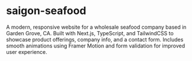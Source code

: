 # saigon-seafood

A modern, responsive website for a wholesale seafood company based in Garden Grove, CA. Built with Next.js, TypeScript, and TailwindCSS to showcase product offerings, company info, and a contact form. Includes smooth animations using Framer Motion and form validation for improved user experience.
